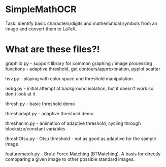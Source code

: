 # SimpleMathOCR
Task: Identify basic characters/digits and mathematical symbols from an image and convert them to LaTeX.

# What are these files?!
graphlib.py - support library for common graphing / image processing functions - adaptive threshold, get contours/approximation, pyplot scatter

hsv.py - playing with color space and threshold manipulation. 

nobg.py - initial attempt at background isolation, but it doesn't work so don't look at it

thresh.py - basic threshold demo

threshadapt.py - adaptive threshold demo

threshanim.py - animation of adaptive threshold, cycling through blocksize/constant variables

threshOtsu.py - Otsu threshold - not as good as adaptive for the sample image

featurematch.py - Brute Force Matching (BTMatching). A basis for directly comoparing a given image to other possible standard images.
